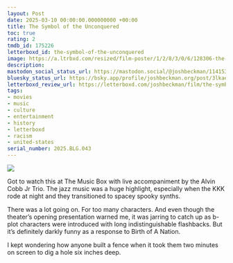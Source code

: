 ```yaml
---
layout: Post
date: 2025-03-10 00:00:00.000000000 +00:00
title: The Symbol of the Unconquered
toc: true
rating: 2
tmdb_id: 175226
letterboxd_id: the-symbol-of-the-unconquered
image: https://a.ltrbxd.com/resized/film-poster/1/2/8/3/0/6/128306-the-symbol-of-the-unconquered-0-600-0-900-crop.jpg?v=a3dd37b622
description:
mastodon_social_status_url: https://mastodon.social/@joshbeckman/114153506476904524
bluesky_status_url: https://bsky.app/profile/joshbeckman.org/post/3lkaewv5w6426
letterboxd_review_url: https://letterboxd.com/joshbeckman/film/the-symbol-of-the-unconquered/
tags:
- movies
- music
- culture
- entertainment
- history
- letterboxd
- racism
- united-states
serial_number: 2025.BLG.043
---
```

 <p><img src="https://a.ltrbxd.com/resized/film-poster/1/2/8/3/0/6/128306-the-symbol-of-the-unconquered-0-600-0-900-crop.jpg?v=a3dd37b622"/></p> <p>Got to watch this at The Music Box with live accompaniment by the Alvin Cobb Jr Trio. The jazz music was a huge highlight, especially when the KKK rode at night and they transitioned to spacey spooky synths. </p><p>There was a lot going on. For too many characters. And even though the theater’s opening presentation warned me, it was jarring to catch up as b-plot characters were introduced with long indistinguishable flashbacks. But it’s definitely darkly funny as a response to Birth of A Nation. </p><p>I kept wondering how anyone built a fence when it took them two minutes on screen to dig a hole six inches deep.</p> 
